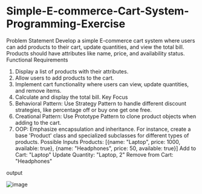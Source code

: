 # Simple-E-commerce-Cart-System-Programming-Exercise
Problem Statement
Develop a simple E-commerce cart system where users can add products to their cart, update quantities, and view the total bill. Products
should have attributes like name, price, and availability status.
Functional Requirements
1. Display a list of products with their attributes.
2. Allow users to add products to the cart.
3. Implement cart functionality where users can view, update quantities, and remove items.
4. Calculate and display the total bill.
Key Focus
1. Behavioral Pattern: Use Strategy Pattern to handle different discount strategies, like percentage off or buy one get one free.
2. Creational Pattern: Use Prototype Pattern to clone product objects when adding to the cart.
3. OOP: Emphasize encapsulation and inheritance. For instance, create a base 'Product' class and specialized subclasses for different
types of products.
Possible Inputs
Products: [{name: "Laptop", price: 1000, available: true}, {name: "Headphones", price: 50, available: true}]
Add to Cart: "Laptop"
Update Quantity: "Laptop, 2"
Remove from Cart: "Headphones"


output


![image](https://github.com/user-attachments/assets/8e1c3ea2-7060-4831-863e-baf7a3386f84)

